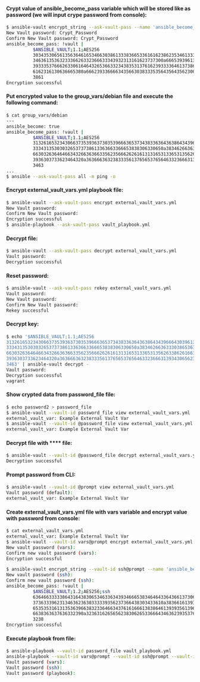 #### Crypt value of **ansible_become_pass** variable which will be stored like as **password** (we will input crype password from console):
```bash
$ ansible-vault encrypt_string --ask-vault-pass --name 'ansible_become_pass' 'pasword'
New Vault password: Crypt_Password
Confirm New Vault password: Crypt_Password 
ansible_become_pass: !vault |
          $ANSIBLE_VAULT;1.1;AES256
          30343530656135636461653466303861333836653361616238623534613335373562323061336363
          3463613536323336626332366633343932313161623737300a666539396134313732643230633034
          39333537666263306164643265366332343835313761623933336461373862316331373634643138
          6162316130636665380a666239336666343566303833353564356435623064336266363432393061
          3861
Encryption successful
```

#### Put encrypted value to the **group_vars/debian** file and execute the following command:
```bash
$ cat group_vars/debian
---
ansible_become: true
ansible_become_pass: !vault |
          $ANSIBLE_VAULT;1.1;AES256
          31326165323430663735393637303539666365373438336364363864343966643039613635383333
          3334313530303265373738613363663366653838306330650a383462663633303865363331343231
          66303263646466343266363663356235666262616131316531336531356263386261663738633238
          3936303733623464320a363666363238333561376565376564633236663139343065623766303538
          3463
...
$ ansible --ask-vault-pass all -m ping -o
```

#### Encrypt **external_vault_vars.yml** playbook file:
```bash
$ ansible-vault --ask-vault-pass encrypt external_vault_vars.yml
New Vault password:
Confirm New Vault password:
Encryption successful
$ ansible-playbook --ask-vault-pass vault_playbook.yml
```

#### Decrypt file:
```bash
$ ansible-vault --ask-vault-pass decrypt external_vault_vars.yml
Vault password:
Decryption successful
```

#### Reset password:
```bash
$ ansible-vault --ask-vault-pass rekey external_vault_vars.yml
Vault password:
New Vault password:
Confirm New Vault password:
Rekey successful
```

#### Decrypt key:
```bash
$ echo '$ANSIBLE_VAULT;1.1;AES256
31326165323430663735393637303539666365373438336364363864343966643039613635383333
3334313530303265373738613363663366653838306330650a383462663633303865363331343231
66303263646466343266363663356235666262616131316531336531356263386261663738633238
3936303733623464320a363666363238333561376565376564633236663139343065623766303538
3463' | ansible-vault decrypt -
Vault password:
Decryption successful
vagrant
```

#### Show crypted data from **password_file** file:
```bash
$ echo password2 > password_file
$ ansible-vault --vault-id password_file view external_vault_vars.yml
external_vault_var: Example External Vault Var
$ ansible-vault --vault-id @password_file view external_vault_vars.yml
external_vault_var: Example External Vault Var
```

#### Decrypt file with **** file:
```bash
$ ansible-vault --vault-id @password_file decrypt external_vault_vars.yml
Decryption successful
```

#### Prompt password from CLI:
```bash
$ ansible-vault --vault-id @prompt view external_vault_vars.yml
Vault password (default):
external_vault_var: Example External Vault Var
```

#### Create **external_vault_vars.yml** file with **vars** variable and encrypt value with password from console:
```bash
$ cat external_vault_vars.yml
external_vault_var: Example External Vault Var
$ ansible-vault --vault-id vars@prompt encrypt external_vault_vars.yml
New vault password (vars):
Confirm new vault password (vars):
Encryption successful
```
```bash
$ ansible-vault encrypt_string --vault-id ssh@prompt --name 'ansible_become_pass' 'password'
New vault password (ssh):
Confirm new vault password (ssh):
ansible_become_pass: !vault |
          $ANSIBLE_VAULT;1.2;AES256;ssh
          63646633333864316438306534633634393466653834646433643661373066346231373338353030
          3736333962313463623630333339356237366438303433610a383661613938653230656234303964
          65353531613135363966383233646634376161666138386461393935613962346438663861373330
          6638363637636332390a323631626565623830626533666434636239353766323436343863353535
          3238
Encryption successful
```

#### Execute playbook from file:
```bash
$ ansible-playbook --vault-id password_file vault_playbook.yml
ansible-playbook --vault-id vars@prompt --vault-id ssh@prompt --vault-id playbook@prompt vault_playbook.yml
Vault password (vars):
Vault password (ssh):
Vault password (playbook):
```
